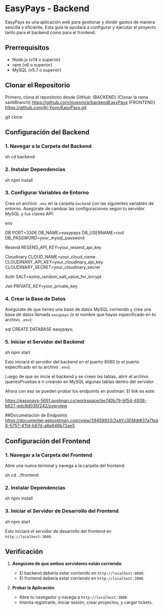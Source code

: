 # EasyPays - Backend

EasyPays es una aplicación web para gestionar y dividir gastos de manera sencilla y eficiente. Esta guía te ayudará a configurar y ejecutar el proyecto tanto para el backend como para el frontend.

## Prerrequisitos

- Node.js (v14 o superior)
- npm (v6 o superior)
- MySQL (v5.7 o superior)

## Clonar el Repositorio

Primero, clona el repositorio desde GitHub:
(BACKEND) (Clonar la rama santiBranch)
https://github.com/loveonick/backendEasyPays
(FRONTEND)
https://github.com/Al-Yoon/EasyPays.git

git clone

## Configuración del Backend

### 1. Navegar a la Carpeta del Backend

sh cd backend

### 2. Instalar Dependencias

sh npm install

### 3. Configurar Variables de Entorno

Crea un archivo `.env` en la carpeta `backend` con las siguientes variables de entorno. Asegúrate de cambiar las configuraciones según tu servidor MySQL y tus claves API:

env

DB
PORT=3306 DB_NAME=easypays DB_USERNAME=root DB_PASSWORD=your_mysql_password

Resend
RESEND_API_KEY=your_resend_api_key

Cloudinary
CLOUD_NAME=your_cloud_name CLOUDINARY_API_KEY=your_cloudinary_api_key CLOUDINARY_SECRET=your_cloudinary_secret

Auth
SALT=some_random_salt_value_for_bcrypt

Jwt
PRIVATE_KEY=your_private_key

### 4. Crear la Base de Datos

Asegúrate de que tienes una base de datos MySQL corriendo y crea una base de datos llamada `easypays` (o el nombre que hayas especificado en tu archivo `.env`):

sql CREATE DATABASE easypays;

### 5. Iniciar el Servidor del Backend

sh npm start

Esto iniciará el servidor del backend en el puerto 8080 (o el puerto especificado en tu archivo `.env`).

Luego de que se inicie el backend y se creen las tablas, abrir el archivo queriesPruebas e ir creando en MySQL algunas tablas dentro del servidor.

Ahora con eso se pueden probar los endpoints en postman. El link es este:

https://easypays-5691.postman.co/workspace/be740b79-bf54-4938-b627-edc8d035f242/overview


##Documetación de Endpoints
https://documenter.getpostman.com/view/39459933/2sAYJ3EMdt#37a7fea8-5757-411d-b67d-a6e646b72ae5

## Configuración del Frontend

### 1. Navegar a la Carpeta del Frontend

Abre una nueva terminal y navega a la carpeta del frontend:

sh cd ../frontend

### 2. Instalar Dependencias

sh npm install

### 3. Iniciar el Servidor de Desarrollo del Frontend

sh npm start

Esto iniciará el servidor de desarrollo del frontend en `http://localhost:3000`.

## Verificación

1. **Asegúrate de que ambos servidores están corriendo**:
   - El backend debería estar corriendo en `http://localhost:8080`.
   - El frontend debería estar corriendo en `http://localhost:3000`.

2. **Probar la Aplicación**:
   - Abre tu navegador y navega a `http://localhost:3000`.
   - Intenta registrarte, iniciar sesión, crear proyectos, y cargar tickets.

